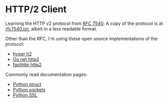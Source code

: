 # HTTP/2 Client

Learning the HTTP v2 protocol from [RFC 7540](https://httpwg.org/specs/rfc7540.html).
A copy of the protocol is at [rfc7540.txt](./rfc7540.txt), albeit in a less readable format.

Other than the RFC, I'm using these open source implementations of the protocol:

- [hyper h2](https://github.com/python-hyper/h2/tree/master)
- [Go net http2](https://github.com/golang/net/tree/master/http2)
- [fasthttp http2](https://github.com/fasthttp/http2)

Commonly read documentation pages:

- [Python struct](https://docs.python.org/3/library/struct.html)
- [Python sockets](https://docs.python.org/3/library/socket.html)
- [Python SSL](https://docs.python.org/3/library/ssl.html)
